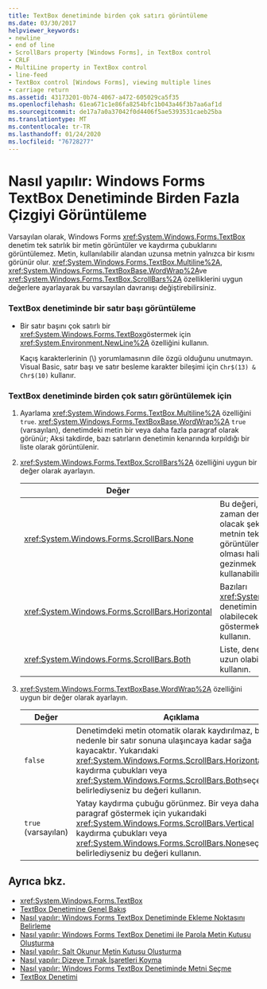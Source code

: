 ```yaml
---
title: TextBox denetiminde birden çok satırı görüntüleme
ms.date: 03/30/2017
helpviewer_keywords:
- newline
- end of line
- ScrollBars property [Windows Forms], in TextBox control
- CRLF
- MultiLine property in TextBox control
- line-feed
- TextBox control [Windows Forms], viewing multiple lines
- carriage return
ms.assetid: 43173201-0b74-4067-a472-605029ca5f35
ms.openlocfilehash: 61ea671c1e86fa8254bfc1b043a46f3b7aa6af1d
ms.sourcegitcommit: de17a7a0a37042f0d4406f5ae5393531caeb25ba
ms.translationtype: MT
ms.contentlocale: tr-TR
ms.lasthandoff: 01/24/2020
ms.locfileid: "76728277"
---
```

# <a name="how-to-view-multiple-lines-in-the-windows-forms-textbox-control"></a>Nasıl yapılır: Windows Forms TextBox Denetiminde Birden Fazla Çizgiyi Görüntüleme
Varsayılan olarak, Windows Forms <xref:System.Windows.Forms.TextBox> denetim tek satırlık bir metin görüntüler ve kaydırma çubuklarını görüntülemez. Metin, kullanılabilir alandan uzunsa metnin yalnızca bir kısmı görünür olur. <xref:System.Windows.Forms.TextBox.Multiline%2A>, <xref:System.Windows.Forms.TextBoxBase.WordWrap%2A>ve <xref:System.Windows.Forms.TextBox.ScrollBars%2A> özelliklerini uygun değerlere ayarlayarak bu varsayılan davranışı değiştirebilirsiniz.  
  
### <a name="to-display-a-carriage-return-in-the-textbox-control"></a>TextBox denetiminde bir satır başı görüntüleme  
  
- Bir satır başını çok satırlı bir <xref:System.Windows.Forms.TextBox>göstermek için <xref:System.Environment.NewLine%2A> özelliğini kullanın.  
  
     Kaçış karakterlerinin (\\) yorumlamasının dile özgü olduğunu unutmayın. Visual Basic, satır başı ve satır besleme karakter bileşimi için `Chr$(13) & Chr$(10)` kullanır.  
  
### <a name="to-view-multiple-lines-in-the-textbox-control"></a>TextBox denetiminde birden çok satırı görüntülemek için  
  
1. Ayarlama <xref:System.Windows.Forms.TextBox.Multiline%2A> özelliğini `true`. <xref:System.Windows.Forms.TextBoxBase.WordWrap%2A> `true` (varsayılan), denetimdeki metin bir veya daha fazla paragraf olarak görünür; Aksi takdirde, bazı satırların denetimin kenarında kırpıldığı bir liste olarak görüntülenir.  
  
2. <xref:System.Windows.Forms.TextBox.ScrollBars%2A> özelliğini uygun bir değer olarak ayarlayın.  
  
    |Değer|Açıklama|  
    |-----------|-----------------|  
    |<xref:System.Windows.Forms.ScrollBars.None>|Bu değeri, metin neredeyse her zaman denetime uyan bir paragraf olacak şekilde kullanın. Kullanıcı, metnin tek seferde görüntülenemeyecek kadar uzun olması halinde, denetimin içinde gezinmek için fare işaretçisini kullanabilir.|  
    |<xref:System.Windows.Forms.ScrollBars.Horizontal>|Bazıları <xref:System.Windows.Forms.TextBox> denetimin genişliğinden daha uzun olabilecek bir satır listesini göstermek istiyorsanız bu değeri kullanın.|  
    |<xref:System.Windows.Forms.ScrollBars.Both>|Liste, denetimin yüksekliğinden daha uzun olabileceğinden bu değeri kullanın.|  
  
3. <xref:System.Windows.Forms.TextBoxBase.WordWrap%2A> özelliğini uygun bir değer olarak ayarlayın.  
  
    |Değer|Açıklama|  
    |-----------|-----------------|  
    |`false`|Denetimdeki metin otomatik olarak kaydırılmaz, bu nedenle bir satır sonuna ulaşıncaya kadar sağa kayacaktır. Yukarıdaki <xref:System.Windows.Forms.ScrollBars.Horizontal> kaydırma çubukları veya <xref:System.Windows.Forms.ScrollBars.Both>seçeneğini belirlediyseniz bu değeri kullanın.|  
    |`true` (varsayılan)|Yatay kaydırma çubuğu görünmez. Bir veya daha fazla paragraf göstermek için yukarıdaki <xref:System.Windows.Forms.ScrollBars.Vertical> kaydırma çubukları veya <xref:System.Windows.Forms.ScrollBars.None>seçeneğini belirlediyseniz bu değeri kullanın.|  
  
## <a name="see-also"></a>Ayrıca bkz.

- <xref:System.Windows.Forms.TextBox>
- [TextBox Denetimine Genel Bakış](textbox-control-overview-windows-forms.md)
- [Nasıl yapılır: Windows Forms TextBox Denetiminde Ekleme Noktasını Belirleme](how-to-control-the-insertion-point-in-a-windows-forms-textbox-control.md)
- [Nasıl yapılır: Windows Forms TextBox Denetimi ile Parola Metin Kutusu Oluşturma](how-to-create-a-password-text-box-with-the-windows-forms-textbox-control.md)
- [Nasıl yapılır: Salt Okunur Metin Kutusu Oluşturma](how-to-create-a-read-only-text-box-windows-forms.md)
- [Nasıl yapılır: Dizeye Tırnak İşaretleri Koyma](how-to-put-quotation-marks-in-a-string-windows-forms.md)
- [Nasıl yapılır: Windows Forms TextBox Denetiminde Metni Seçme](how-to-select-text-in-the-windows-forms-textbox-control.md)
- [TextBox Denetimi](textbox-control-windows-forms.md)
